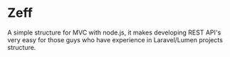# Zeff
A simple structure for MVC with node.js, it makes developing REST API's very easy for those guys who have experience in Laravel/Lumen projects structure.
